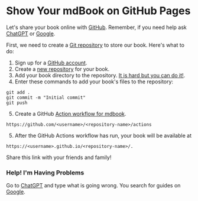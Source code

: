 # Show Your mdBook on GitHub Pages

Let's share your book online with [GitHub](https://github.com/). Remember, if you need help ask [ChatGPT](https://chat.openai.com/chat) or [Google](https://www.google.com/).



First, we need to create a [Git repository](https://git-scm.com/book/en/v2/Getting-Started-Git-Basics) to store our book. Here's what to do:

1. Sign up for a [GitHub account](https://github.com/signup). 
2. Create a [new repository](https://github.com/new) for your book.
3. Add your book directory to the repository. [It is hard but you can do it!](https://docs.github.com/en/migrations/importing-source-code/using-the-command-line-to-import-source-code/adding-locally-hosted-code-to-github#adding-a-local-repository-to-github-using-git).
4. Enter these commands to add your book's files to the repository:
```commandline
git add .
git commit -m "Initial commit"
git push
```
5. Create a GitHub [Action workflow for mdbook](https://github.com/marketplace/actions/mdbook-action).

```text
https://github.com/<username>/<repository-name>/actions
```



5. After the GitHub Actions workflow has run, your book will be available at 
```text
https://<username>.github.io/<repository-name>/.
```

Share this link with your friends and family!

### Help! I'm Having Problems

Go to [ChatGPT](https://chat.openai.com/chat) and type what is going wrong. You search for guides on [Google](https://www.google.com/). 

